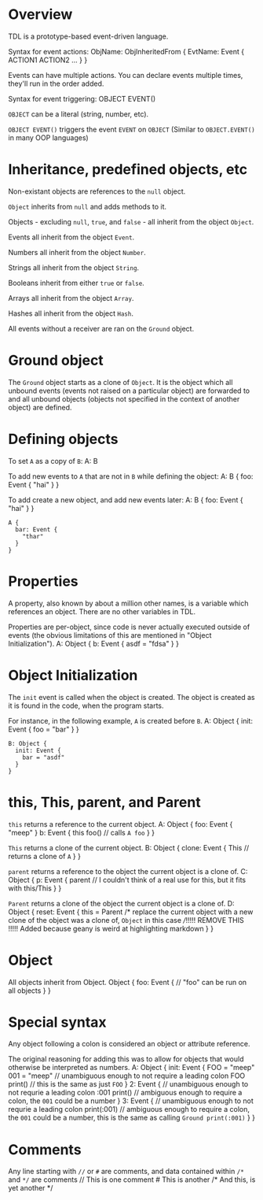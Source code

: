 # Overview

TDL is a prototype-based event-driven language.

Syntax for event actions:
    ObjName: ObjInheritedFrom {
      EvtName: Event {
        ACTION1
        ACTION2
        ...
      }
    }

Events can have multiple actions. You can declare events multiple times, they'll run in the order added.


Syntax for event triggering:
    OBJECT EVENT()

`OBJECT` can be a literal (string, number, etc).

`OBJECT EVENT()` triggers the event `EVENT` on `OBJECT` (Similar to `OBJECT.EVENT()` in many OOP languages)

# Inheritance, predefined objects, etc

Non-existant objects are references to the `null` object.

`Object` inherits from `null` and adds methods to it.

Objects - excluding `null`, `true`, and `false` - all inherit from the object `Object`.

Events all inherit from the object `Event`.

Numbers all inherit from the object `Number`.

Strings all inherit from the object `String`.

Booleans inherit from either `true` or `false`.

Arrays all inherit from the object `Array`.

Hashes all inherit from the object `Hash`.

All events without a receiver are ran on the `Ground` object.

# Ground object

The `Ground` object starts as a clone of `Object`. It is the object which all unbound events (events not raised on a particular object) are forwarded to and all unbound objects (objects not specified in the context of another object) are defined.

# Defining objects

To set `A` as a copy of `B`:
    A: B

To add new events to `A` that are not in `B` while defining the object:
    A: B {
      foo: Event {
        "hai"
      }
    }

To add create a new object, and add new events later:
    A: B {
      foo: Event {
        "hai"
      }
    }
     
    A {
      bar: Event {
        "thar"
      }
    }

# Properties

A property, also known by about a million other names, is a variable which references an object.  There are no other variables in TDL.

Properties are per-object, since code is never actually executed outside of events (the obvious limitations of this are mentioned in "Object Initialization").
    A: Object {
      b: Event {
        asdf = "fdsa"
      }
    }

# Object Initialization

The `init` event is called when the object is created. The object is created as it is found in the code, when the program starts.

For instance, in the following example, `A` is created before `B`.
    A: Object {
      init: Event {
        foo = "bar"
      }
    }

    B: Object {
      init: Event {
        bar = "asdf"
      }
    }

# this, This, parent, and Parent

`this` returns a reference to the current object.
    A: Object {
      foo: Event {
        "meep"
      }
      b: Event {
        this foo() // calls `A foo`
      }
    }

`This` returns a clone of the current object.
    B: Object {
      clone: Event {
        This // returns a clone of `A`
      }
    }

`parent` returns a reference to the object the current object is a clone of.
    C: Object {
      p: Event {
        parent // I couldn't think of a real use for this, but it fits with this/This
      }
    }

`Parent` returns a clone of the object the current object is a clone of.
    D: Object {
      reset: Event {
        this = Parent /* replace the current object with a new clone of
                         the object was a clone of, `Object` in this case */*!!!!! REMOVE THIS !!!!! Added because geany is weird at highlighting markdown
      }
    }

# Object

All objects inherit from Object. 
    Object {
      foo: Event {
        // "foo" can be run on all objects
      }
    }


# Special syntax

Any object following a colon is considered an object or attribute reference.

The original reasoning for adding this was to allow for objects that would otherwise be interpreted as numbers.
    A: Object {
      init: Event {
        FOO = "meep"
        001 = "meep" // unambiguous enough to not require a leading colon
        FOO print() // this is the same as just `FOO`
      }
      2: Event { // unambiguous enough to not requrie a leading colon
        :001 print() // ambiguous enough to require a colon, the `001` could be a number
      }
      3: Event { // unambiguous enough to not requrie a leading colon
        print(:001) // ambiguous enough to require a colon, the `001` could be a number, this is the same as calling `Ground print(:001)`
      }
    }

# Comments

Any line starting with `//` or `#` are comments, and data contained within `/*` and `*/` are comments
    // This is one comment
    # This is another
    /* And this,
       is yet another */